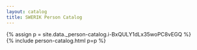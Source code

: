 ```yaml
---
layout: catalog
title: SWERIK Person Catalog
---
```

{% assign p = site.data._person-catalog.i-BxQULY1dLx35woPC8vEGQ %}
{% include person-catalog.html p=p %}

